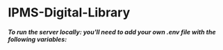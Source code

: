 # IPMS-Digital-Library

##### To run the server locally: you'll need to add your own .env file with the following variables:
```